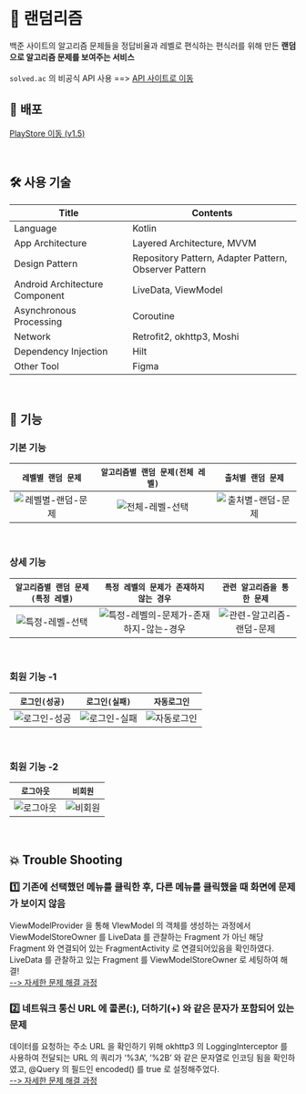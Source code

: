 # 🎰 랜덤리즘
백준 사이트의 알고리즘 문제들을 정답비율과 레벨로 편식하는 편식러를 위해 만든 **랜덤으로 알고리즘 문제를 보여주는 서비스**  
</br>
`solved.ac` 의 비공식 API 사용 ==> [API 사이트로 이동](https://solvedac.github.io/unofficial-documentation/#/)

## 🎯 배포
[PlayStore 이동 (v1.5)](https://play.google.com/store/apps/details?id=com.w36495.randomrithm)

</br>

## 🛠️ 사용 기술
|Title|Contents|
|--|--|
|Language|Kotlin|
|App Architecture|Layered Architecture, MVVM|
|Design Pattern|Repository Pattern, Adapter Pattern, Observer Pattern|
|Android Architecture Component|LiveData, ViewModel|
|Asynchronous Processing|Coroutine|
|Network|Retrofit2, okhttp3, Moshi|
|Dependency Injection|Hilt|
|Other Tool|Figma|

</br>

## 🌳 기능
### 기본 기능
|**`레벨별 랜덤 문제`**|**`알고리즘별 랜덤 문제(전체 레벨)`**|**`출처별 랜덤 문제`**|
|:--:|:--:|:--:|
|![레벨별-랜덤-문제](https://github.com/w36495/randomrithm/assets/52291662/1a79bb2f-9a73-4137-8b35-24a33392a65d)|![전체-레벨-선택](https://github.com/w36495/randomrithm/assets/52291662/fc107bdf-bd8e-4971-97fb-641df8a5f38e)|![출처별-랜덤-문제](https://github.com/w36495/randomrithm/assets/52291662/b4efaa88-dedb-4aad-a194-c563e21946ac)

</br>

### 상세 기능
|**`알고리즘별 랜덤 문제(특정 레벨)`**|**`특정 레벨의 문제가 존재하지 않는 경우`**|**`관련 알고리즘을 통한 문제`**|
|:--:|:--:|:--:|
|![특정-레벨-선택](https://github.com/w36495/randomrithm/assets/52291662/e5a3ba65-165f-4c39-bfc3-6c92dc41db99)|![특정-레벨의-문제가-존재하지-않는-경우](https://github.com/w36495/randomrithm/assets/52291662/f75955d8-e6ef-428b-a566-a403123d8873)|![관련-알고리즘-랜덤-문제](https://github.com/w36495/randomrithm/assets/52291662/3059e32b-39ec-4a64-b72d-ed852d867887)|

</br>

### 회원 기능 -1
|`로그인(성공)`|`로그인(실패)`|`자동로그인`|
|:--:|:--:|:--:|
|![로그인-성공](https://github.com/w36495/randomrithm/assets/52291662/52eb7992-c45b-41a5-8a60-70433cb910f6)|![로그인-실패](https://github.com/w36495/randomrithm/assets/52291662/9d0fcccf-62e9-402b-b120-587a7daf0b29)|![자동로그인](https://github.com/w36495/randomrithm/assets/52291662/8348c6a2-f1ab-475e-9fc2-27ce90246254)|

</br>

### 회원 기능 -2
|`로그아웃`|`비회원`|
|:--:|:--:|
|![로그아웃](https://github.com/w36495/randomrithm/assets/52291662/8c7dd522-7773-4b43-8b35-e99cc5859020)|![비회원](https://github.com/w36495/randomrithm/assets/52291662/aa4875bd-197a-4a84-a1ea-88a31a2f75b5)|

</br>

## 💥 Trouble Shooting
### 1️⃣ 기존에 선택했던 메뉴를 클릭한 후, 다른 메뉴를 클릭했을 때 화면에 문제가 보이지 않음
ViewModelProvider 을 통해 VIewModel 의 객체를 생성하는 과정에서 ViewModelStoreOwner 를 LiveData 를 관찰하는 Fragment 가 아닌 해당  Fragment 와 연결되어 있는 FragmentActivity 로 연결되어있음을 확인하였다.  
LiveData 를 관찰하고 있는 Fragment 를 ViewModelStoreOwner 로 세팅하여 해결!  
[--> 자세한 문제 해결 과정](https://w36495.tistory.com/105)
### 2️⃣ 네트워크 통신 URL 에 콜론(:), 더하기(+) 와 같은 문자가 포함되어 있는 문제
데이터를 요청하는 주소 URL 을 확인하기 위해 okhttp3 의 LoggingInterceptor 를 사용하여 전달되는 URL 의 쿼리가 ‘%3A’, ‘%2B’ 와 같은 문자열로 인코딩 됨을 확인하였고, @Query 의 필드인 encoded() 를 true 로 설정해주었다.  
[--> 자세한 문제 해결 과정](https://w36495.tistory.com/104)
